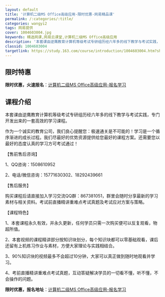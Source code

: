 ```yaml
---
layout: default
title: '计算机二级MS Office高级应用-限时优惠-网易精品课'
permalink: /:categories/:title/
categories: wangyi2
tags: 网易提供
cover: 1004603004.jpg
keywords: 精选网课,网易云课堂,计算机二级MS Office高级应用
description: '本套课由逆鹰教育计算机等级考试专研组历经六年多的线下教学与考试实践，专门开发出来的一套高效的学习课程。作为一个诚实的教育'
classid: 1004603004
targetlink: https://study.163.com/course/introduction/1004603004.htm?share=1&shareId=1025206652&utm_campaign=share&utm_medium=iphoneShare&utm_source=&utm_u=1025206652
---
```


## 限时特惠

**限时优惠，火速报名**：[计算机二级MS Office高级应用-报名学习](https://study.163.com/course/introduction/1004603004.htm?share=1&shareId=1025206652&utm_campaign=share&utm_medium=iphoneShare&utm_source=&utm_u=1025206652)

## 课程介绍

本套课由逆鹰教育计算机等级考试专研组历经六年多的线下教学与考试实践，专门开发出来的一套高效的学习课程。

作为一个诚实的教育公司，我们良心提醒您：极速通关是不可能的！学习是一个循序渐进的成长过程。我们尽最好的优势资源提供给您最好的课程方案。还需要您以最好的态度认真的学习方可考试通过！

【售前售后咨询】

1、QQ咨询：1508610952

2、电话/微信咨询：15771630302、18292439661

【售后服务】

购买课程后请直接加入学习交流QQ群：867381051，群里会随时分享最新的学习素材与相关资料。考试前直播精讲重难点考试真题及考试应对方案与策略。

【课程特色】

1、本套课程永久有效，并永久更新，任何学员只需一次购买便可以反复观看，物超所值。

2、本套视频的课程精讲部分按知识块划分，每个知识块都可以零基础观看，课后还留有上机练习作业与素材，方便大家理论与实践相结合。

3、90%知识块的视频最多不会超过10分钟，大家可以真正做到随时地观看并学习。

4、考前直播精讲重难点考试真题，互动答疑解决学员的一切看不懂，听不懂，不会操作的问题。

**限时优惠，报名地址**：[计算机二级MS Office高级应用-报名学习](https://study.163.com/course/introduction/1004603004.htm?share=1&shareId=1025206652&utm_campaign=share&utm_medium=iphoneShare&utm_source=&utm_u=1025206652)

